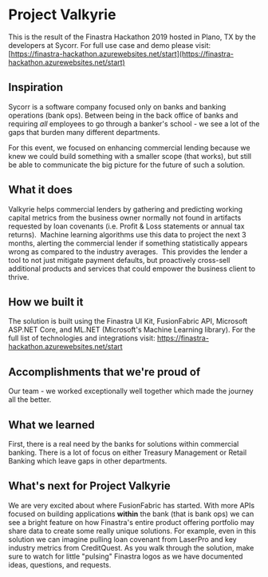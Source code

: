 # Project Valkyrie
This is the result of the Finastra Hackathon 2019 hosted in Plano, TX by the developers at Sycorr.  For full use case and demo please visit: [https://finastra-hackathon.azurewebsites.net/start](https://finastra-hackathon.azurewebsites.net/start)

## Inspiration
Sycorr is a software company focused only on banks and banking operations (bank ops).  Between being in the back office of banks and requiring _all_ employees to go through a banker's school - we see a lot of the gaps that burden many different departments.  

For this event, we focused on enhancing commercial lending because we knew we could build something with a smaller scope (that works), but still be able to communicate the big picture for the future of such a solution.

## What it does
Valkyrie helps commercial lenders by gathering and predicting working capital metrics from the business owner normally not found in artifacts requested by loan covenants (i.e. Profit & Loss statements or annual tax returns).  Machine learning algorithms use this data to project the next 3 months, alerting the commercial lender if something statistically appears wrong as compared to the industry averages.  This provides the lender a tool to not just mitigate payment defaults, but proactively cross-sell additional products and services that could empower the business client to thrive.

## How we built it
The solution is built using the Finastra UI Kit, FusionFabric API, Microsoft ASP.NET Core, and ML.NET (Microsoft's Machine Learning library).  For the full list of technologies and integrations visit: https://finastra-hackathon.azurewebsites.net/start 

## Accomplishments that we're proud of
Our team - we worked exceptionally well together which made the journey all the better.

## What we learned
First, there is a real need by the banks for solutions within commercial banking. There is a lot of focus on either Treasury Management or Retail Banking which leave gaps in other departments.

## What's next for Project Valkyrie
We are very excited about where FusionFabric has started.  With more APIs focused on building applications **within** the bank (that is bank ops) we can see a bright feature on how Finastra's entire product offering portfolio may share data to create some really unique solutions.  For example, even in this solution we can imagine pulling loan covenant from LaserPro and key industry metrics from CreditQuest.  As you walk through the solution, make sure to watch for little "pulsing" Finastra logos as we have documented ideas, questions, and requests. 
